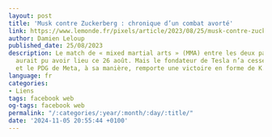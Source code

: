 ```yaml
---
layout: post
title: 'Musk contre Zuckerberg : chronique d’un combat avorté'
link: https://www.lemonde.fr/pixels/article/2023/08/25/musk-contre-zuckerberg-chronique-d-un-combat-avorte_6186498_4408996.html
author: Damien Leloup
published_date: 25/08/2023
description: Le match de « mixed martial arts » (MMA) entre les deux patrons américains
  aurait pu avoir lieu ce 26 août. Mais le fondateur de Tesla n’a cessé de reculer
  et le PDG de Meta, à sa manière, remporte une victoire en forme de K.-O. technique.
language: fr
categories:
- Liens
tags: facebook web
og-tags: facebook web
permalink: "/:categories/:year/:month/:day/:title/"
date: '2024-11-05 20:55:44 +0100'
---
```

